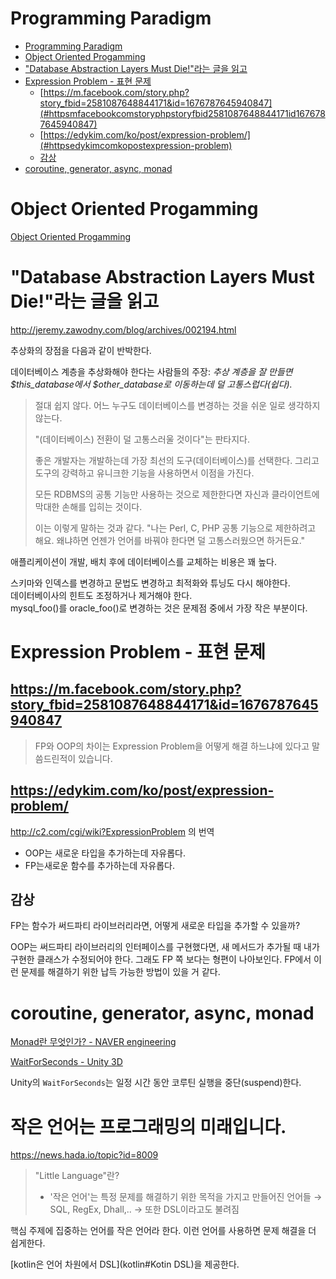 # Programming Paradigm

<!--toc:start-->
- [Programming Paradigm](#programming-paradigm)
- [Object Oriented Progamming](#object-oriented-progamming)
- ["Database Abstraction Layers Must Die!"라는 글을 읽고](#database-abstraction-layers-must-die라는-글을-읽고)
- [Expression Problem - 표현 문제](#expression-problem-표현-문제)
  - [https://m.facebook.com/story.php?story_fbid=2581087648844171&id=1676787645940847](#httpsmfacebookcomstoryphpstoryfbid2581087648844171id1676787645940847)
  - [https://edykim.com/ko/post/expression-problem/](#httpsedykimcomkopostexpression-problem)
  - [감상](#감상)
- [coroutine, generator, async, monad](#coroutine-generator-async-monad)
<!--toc:end-->

# Object Oriented Progamming

[Object Oriented Progamming](object-oriented-programming)

# "Database Abstraction Layers Must Die!"라는 글을 읽고

http://jeremy.zawodny.com/blog/archives/002194.html

추상화의 장점을 다음과 같이 반박한다.

데이터베이스 계층을 추상화해야 한다는 사람들의 주장: *추상 계층을 잘 만들면 $this_database에서 $other_database로 이동하는데 덜 고통스럽다(쉽다).*

>절대 쉽지 않다. 어느 누구도 데이터베이스를 변경하는 것을 쉬운 일로 생각하지 않는다.
>
>"(데이터베이스) 전환이 덜 고통스러울 것이다"는 판타지다.
>
>좋은 개발자는 개발하는데 가장 최선의 도구(데이터베이스)를 선택한다.
>그리고 도구의 강력하고 유니크한 기능을 사용하면서 이점을 가진다.
>
>모든 RDBMS의 공통 기능만 사용하는 것으로 제한한다면 자신과 클라이언트에 막대한 손해를 입히는 것이다.
>
>이는 이렇게 말하는 것과 같다. "나는 Perl, C, PHP 공통 기능으로 제한하려고 해요. 왜냐하면 언젠가 언어를 바꿔야 한다면 덜 고통스러웠으면 하거든요."

애플리케이션이 개발, 배치 후에 데이터베이스를 교체하는 비용은 꽤 높다.

스키마와 인덱스를 변경하고 문법도 변경하고 최적화와 튜닝도 다시 해야한다.\
데이터베이사의 힌트도 조정하거나 제거해야 한다.\
mysql_foo()를 oracle_foo()로 변경하는 것은 문제점 중에서 가장 작은 부분이다.

# Expression Problem - 표현 문제

## https://m.facebook.com/story.php?story_fbid=2581087648844171&id=1676787645940847

> FP와 OOP의 차이는 Expression Problem을
어떻게 해결 하느냐에 있다고 말씀드린적이 있습니다.

## https://edykim.com/ko/post/expression-problem/

http://c2.com/cgi/wiki?ExpressionProblem 의 번역

* OOP는 새로운 타입을 추가하는데 자유롭다.
* FP는새로운 함수를 추가하는데 자유롭다.

## 감상

FP는 함수가 써드파티 라이브러리라면, 어떻게 새로운 타입을 추가할 수 있을까?

OOP는 써드파티 라이브러리의 인터페이스를 구현했다면, 새 메서드가 추가될 때
내가 구현한 클래스가 수정되어야 한다. 그래도 FP 쪽 보다는 형편이 나아보인다.
FP에서 이런 문제를 해결하기 위한 납득 가능한 방법이 있을 거 같다.

# coroutine, generator, async, monad

[Monad란 무엇인가? - NAVER engineering](https://tv.naver.com/v/5340169)

[WaitForSeconds - Unity 3D](https://docs.unity3d.com/ScriptReference/WaitForSeconds.html)

Unity의 `WaitForSeconds`는 일정 시간 동안 코루틴 실행을 중단(suspend)한다.

# 작은 언어는 프로그래밍의 미래입니다.

https://news.hada.io/topic?id=8009

> "Little Language"란?
> * '작은 언어'는 특정 문제를 해결하기 위한 목적을 가지고 만들어진 언어들
>   → SQL, RegEx, Dhall,..
>   → 또한 DSL이라고도 불려짐

핵심 주제에 집중하는 언어를 작은 언어라 한다. 이런 언어를 사용하면 문제 해결을 더 쉽게한다.

[kotlin은 언어 차원에서 DSL](kotlin#Kotin DSL)을 제공한다.
